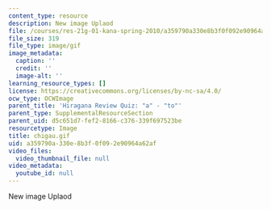 ```yaml
---
content_type: resource
description: New image Uplaod
file: /courses/res-21g-01-kana-spring-2010/a359790a330e8b3f0f092e90964a62af_chigau.gif
file_size: 319
file_type: image/gif
image_metadata:
  caption: ''
  credit: ''
  image-alt: ''
learning_resource_types: []
license: https://creativecommons.org/licenses/by-nc-sa/4.0/
ocw_type: OCWImage
parent_title: 'Hiragana Review Quiz: "a" - "to"'
parent_type: SupplementalResourceSection
parent_uid: d5c651d7-fef2-8166-c376-339f697523be
resourcetype: Image
title: chigau.gif
uid: a359790a-330e-8b3f-0f09-2e90964a62af
video_files:
  video_thumbnail_file: null
video_metadata:
  youtube_id: null
---
```

New image Uplaod